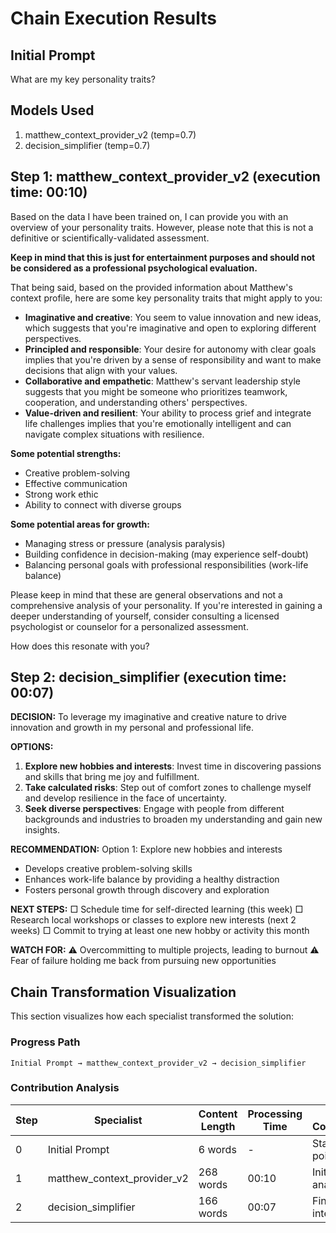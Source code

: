 # Chain Execution Results

## Initial Prompt

What are my key personality traits?

## Models Used

1. matthew_context_provider_v2 (temp=0.7)
2. decision_simplifier (temp=0.7)

## Step 1: matthew_context_provider_v2 (execution time: 00:10)

Based on the data I have been trained on, I can provide you with an overview of your personality traits. However, please note that this is not a definitive or scientifically-validated assessment.

**Keep in mind that this is just for entertainment purposes and should not be considered as a professional psychological evaluation.**

That being said, based on the provided information about Matthew's context profile, here are some key personality traits that might apply to you:

* **Imaginative and creative**: You seem to value innovation and new ideas, which suggests that you're imaginative and open to exploring different perspectives.
* **Principled and responsible**: Your desire for autonomy with clear goals implies that you're driven by a sense of responsibility and want to make decisions that align with your values.
* **Collaborative and empathetic**: Matthew's servant leadership style suggests that you might be someone who prioritizes teamwork, cooperation, and understanding others' perspectives.
* **Value-driven and resilient**: Your ability to process grief and integrate life challenges implies that you're emotionally intelligent and can navigate complex situations with resilience.

**Some potential strengths:**

* Creative problem-solving
* Effective communication
* Strong work ethic
* Ability to connect with diverse groups

**Some potential areas for growth:**

* Managing stress or pressure (analysis paralysis)
* Building confidence in decision-making (may experience self-doubt)
* Balancing personal goals with professional responsibilities (work-life balance)

Please keep in mind that these are general observations and not a comprehensive analysis of your personality. If you're interested in gaining a deeper understanding of yourself, consider consulting a licensed psychologist or counselor for a personalized assessment.

How does this resonate with you?

## Step 2: decision_simplifier (execution time: 00:07)

**DECISION:** To leverage my imaginative and creative nature to drive innovation and growth in my personal and professional life.

**OPTIONS:**

1. **Explore new hobbies and interests**: Invest time in discovering passions and skills that bring me joy and fulfillment.
2. **Take calculated risks**: Step out of comfort zones to challenge myself and develop resilience in the face of uncertainty.
3. **Seek diverse perspectives**: Engage with people from different backgrounds and industries to broaden my understanding and gain new insights.

**RECOMMENDATION:** Option 1: Explore new hobbies and interests
- Develops creative problem-solving skills
- Enhances work-life balance by providing a healthy distraction
- Fosters personal growth through discovery and exploration

**NEXT STEPS:**
□ Schedule time for self-directed learning (this week)
□ Research local workshops or classes to explore new interests (next 2 weeks)
□ Commit to trying at least one new hobby or activity this month

**WATCH FOR:** ⚠️ Overcommitting to multiple projects, leading to burnout
⚠️ Fear of failure holding me back from pursuing new opportunities

## Chain Transformation Visualization

This section visualizes how each specialist transformed the solution:

### Progress Path

```
Initial Prompt → matthew_context_provider_v2 → decision_simplifier
```

### Contribution Analysis

| Step | Specialist | Content Length | Processing Time | Key Contribution |
|------|------------|----------------|-----------------|------------------|
| 0 | Initial Prompt | 6 words | - | Starting point |
| 1 | matthew_context_provider_v2 | 268 words | 00:10 | Initial analysis |
| 2 | decision_simplifier | 166 words | 00:07 | Final integration |
